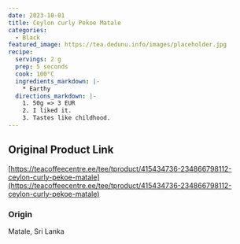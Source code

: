 ```yaml
---
date: 2023-10-01
title: Ceylon curly Pekoe Matale
categories:
  - Black
featured_image: https://tea.dedunu.info/images/placeholder.jpg
recipe:
  servings: 2 g
  prep: 5 seconds
  cook: 100°C
  ingredients_markdown: |-
    * Earthy
  directions_markdown: |-
    1. 50g => 3 EUR
    2. I liked it.
    3. Tastes like childhood.
---
```


## Original Product Link

[https://teacoffeecentre.ee/tee/tproduct/415434736-234866798112-ceylon-curly-pekoe-matale](https://teacoffeecentre.ee/tee/tproduct/415434736-234866798112-ceylon-curly-pekoe-matale)

### Origin

Matale, Sri Lanka
